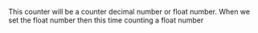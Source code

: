 This counter will be a counter decimal number or float number. When we set the float number then this time counting a float number

